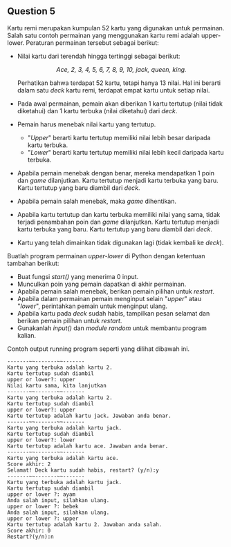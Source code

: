 ## Question 5 ##
Kartu remi merupakan kumpulan 52 kartu yang digunakan untuk permainan. Salah satu contoh permainan yang menggunakan kartu remi adalah upper-lower. Peraturan permainan tersebut sebagai berikut:
- Nilai kartu dari terendah hingga tertinggi sebagai berikut:

  <p align="center"><i>
    Ace, 2, 3, 4, 5, 6, 7, 8, 9, 10, jack, queen, king.
  </i></p>
  
  Perhatikan bahwa terdapat 52 kartu, tetapi hanya 13 nilai. Hal ini berarti dalam satu *deck* kartu remi, terdapat empat kartu untuk setiap nilai.
- Pada awal permainan, pemain akan diberikan 1 kartu tertutup (nilai tidak diketahui) dan 1 kartu terbuka (nilai diketahui) dari *deck*. 
- Pemain harus menebak nilai kartu yang tertutup.
  - "*Upper*" berarti kartu tertutup memiliki nilai lebih besar daripada kartu terbuka.
  - "*Lower*" berarti kartu tertutup memiliki nilai lebih kecil daripada kartu terbuka.
- Apabila pemain menebak dengan benar, mereka mendapatkan 1 poin dan *game* dilanjutkan. Kartu tertutup menjadi kartu terbuka yang baru. Kartu tertutup yang baru diambil dari *deck*.
- Apabila pemain salah menebak, maka *game* dihentikan.
- Apabila kartu tertutup dan kartu terbuka memiliki nilai yang sama, tidak terjadi penambahan poin dan *game* dilanjutkan. Kartu tertutup menjadi kartu terbuka yang baru. Kartu tertutup yang baru diambil dari *deck*.
- Kartu yang telah dimainkan tidak digunakan lagi (tidak kembali ke *deck*).

Buatlah program permainan *upper-lower* di Python dengan ketentuan tambahan berikut:
- Buat fungsi *start()* yang menerima 0 input.
- Munculkan poin yang pemain dapatkan di akhir permainan.
- Apabila pemain salah menebak, berikan pemain pilihan untuk *restart*.
- Apabila dalam permainan pemain menginput selain "*upper*" atau "*lower*", perintahkan pemain untuk menginput ulang.
- Apabila kartu pada *deck* sudah habis, tampilkan pesan selamat dan berikan pemain pilihan untuk *restart*.
- Gunakanlah *input()* dan *module random* untuk membantu program kalian.

Contoh output running program seperti yang dilihat dibawah ini.
```
-------~~-------~~-------
Kartu yang terbuka adalah kartu 2.
Kartu tertutup sudah diambil
upper or lower?: upper
Nilai kartu sama, kita lanjutkan
-------~~-------~~-------
Kartu yang terbuka adalah kartu 2.
Kartu tertutup sudah diambil
upper or lower?: upper
Kartu tertutup adalah kartu jack. Jawaban anda benar.
-------~~-------~~-------
Kartu yang terbuka adalah kartu jack.
Kartu tertutup sudah diambil
upper or lower?: lower
Kartu tertutup adalah kartu ace. Jawaban anda benar.
-------~~-------~~-------
Kartu yang terbuka adalah kartu ace.
Score akhir: 2
Selamat! Deck kartu sudah habis, restart? (y/n):y
-------~~-------~~-------
Kartu yang terbuka adalah kartu jack.
Kartu tertutup sudah diambil
upper or lower ?: ayam
Anda salah input, silahkan ulang.
upper or lower ?: bebek
Anda salah input, silahkan ulang.
upper or lower ?: upper
Kartu tertutup adalah kartu 2. Jawaban anda salah.
Score akhir: 0
Restart?(y/n):n
```
